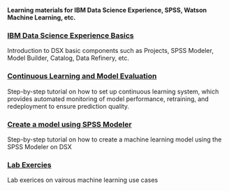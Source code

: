 **Learning materials for IBM Data Science Experience, SPSS, Watson Machine Learning, etc.**

### [IBM Data Science Experience Basics](https://github.com/mlhubca/learn/tree/master/dsx_basics.md)
Introduction to DSX basic components such as Projects, SPSS Modeler, Model Builder, Catalog, Data Refinery, etc.

### [Continuous Learning and Model Evaluation](https://github.com/mlhubca/learn/tree/master/retain_model.md)
Step-by-step tutorial on how to set up continuous learning system, which provides automated monitoring of model performance, retraining, and redeployment to ensure prediction quality.

### [Create a model using SPSS Modeler](https://github.com/mlhubca/learn/tree/master/spss-bank-churn.md)
Step-by-step tutorial on how to create a machine learning model using the SPSS Modeler on DSX

### [Lab Exercies](https://github.com/mlhubca/lab/tree/master)
Lab exerices on vairous machine learning use cases
